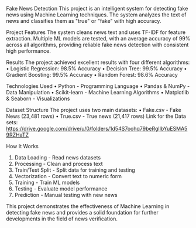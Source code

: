 Fake News Detection
This project is an intelligent system for detecting fake news using Machine Learning techniques. The system analyzes the text of news and classifies them as "true" or "fake" with high accuracy.

Project Features
The system cleans news text and uses TF-IDF for feature extraction. Multiple ML models are tested, with an average accuracy of 99% across all algorithms, providing reliable fake news detection with consistent high performance.

Results
The project achieved excellent results with four different algorithms:
•	Logistic Regression: 98.5% Accuracy
•	Decision Tree: 99.5% Accuracy
•	Gradient Boosting: 99.5% Accuracy
•	Random Forest: 98.6% Accuracy

Technologies Used
•	Python - Programming Language
•	Pandas & NumPy - Data Manipulation
•	Scikit-learn - Machine Learning Algorithms
•	Matplotlib & Seaborn - Visualizations

Dataset Structure
The project uses two main datasets:
•	Fake.csv - Fake News (23,481 rows)
•	True.csv - True news (21,417 rows)
Link for the Data sets: https://drive.google.com/drive/u/0/folders/1d54S7oohq79beRgIlbYuESMA59RZHaTZ

How It Works
1.	Data Loading - Read news datasets
2.	Processing - Clean and process text
3.	Train/Test Split - Split data for training and testing
4.	Vectorization - Convert text to numeric form
5.	Training - Train ML models
6.	Testing - Evaluate model performance
7.	Prediction - Manual testing with new news

This project demonstrates the effectiveness of Machine Learning in detecting fake news and provides a solid foundation for further developments in the field of news verification.
